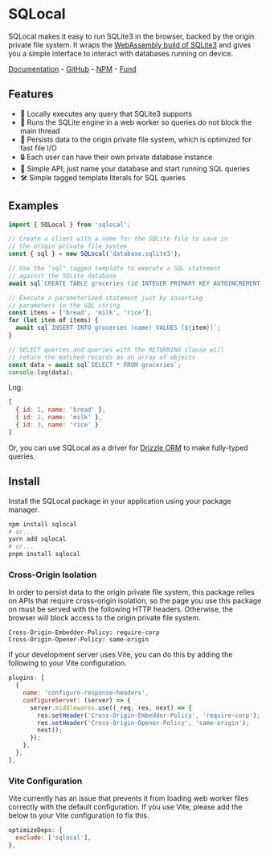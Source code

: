 # SQLocal

SQLocal makes it easy to run SQLite3 in the browser, backed by the origin private file system. It wraps the [WebAssembly build of SQLite3](https://sqlite.org/wasm/doc/trunk/index.md) and gives you a simple interface to interact with databases running on device.

[Documentation](https://sqlocal.dev) - [GitHub](https://github.com/DallasHoff/sqlocal) - [NPM](https://www.npmjs.com/package/sqlocal) - [Fund](https://www.paypal.com/biz/fund?id=U3ZNM2Q26WJY8)

## Features

- 🔎 Locally executes any query that SQLite3 supports
- 🧵 Runs the SQLite engine in a web worker so queries do not block the main thread
- 📂 Persists data to the origin private file system, which is optimized for fast file I/O
- 🔒 Each user can have their own private database instance
- 🚀 Simple API; just name your database and start running SQL queries
- 🛠️ Simple tagged template literals for SQL queries

## Examples

```javascript
import { SQLocal } from 'sqlocal';

// Create a client with a name for the SQLite file to save in
// the origin private file system
const { sql } = new SQLocal('database.sqlite3');

// Use the "sql" tagged template to execute a SQL statement
// against the SQLite database
await sql`CREATE TABLE groceries (id INTEGER PRIMARY KEY AUTOINCREMENT, name TEXT)`;

// Execute a parameterized statement just by inserting
// parameters in the SQL string
const items = ['bread', 'milk', 'rice'];
for (let item of items) {
  await sql`INSERT INTO groceries (name) VALUES (${item})`;
}

// SELECT queries and queries with the RETURNING clause will
// return the matched records as an array of objects
const data = await sql`SELECT * FROM groceries`;
console.log(data);
```

Log:

```javascript
[
  { id: 1, name: 'bread' },
  { id: 2, name: 'milk' },
  { id: 3, name: 'rice' }
]
```

Or, you can use SQLocal as a driver for [Drizzle ORM](https://orm.drizzle.team/) to make fully-typed queries.

## Install

Install the SQLocal package in your application using your package manager.

```sh
npm install sqlocal
# or...
yarn add sqlocal
# or...
pnpm install sqlocal
```

### Cross-Origin Isolation

In order to persist data to the origin private file system, this package relies on APIs that require cross-origin isolation, so the page you use this package on must be served with the following HTTP headers. Otherwise, the browser will block access to the origin private file system.

```http
Cross-Origin-Embedder-Policy: require-corp
Cross-Origin-Opener-Policy: same-origin
```

If your development server uses Vite, you can do this by adding the following to your Vite configuration.

```javascript
plugins: [
  {
    name: 'configure-response-headers',
    configureServer: (server) => {
      server.middlewares.use((_req, res, next) => {
        res.setHeader('Cross-Origin-Embedder-Policy', 'require-corp');
        res.setHeader('Cross-Origin-Opener-Policy', 'same-origin');
        next();
      });
    },
  },
],
```

### Vite Configuration

Vite currently has an issue that prevents it from loading web worker files correctly with the default configuration. If you use Vite, please add the below to your Vite configuration to fix this.

```javascript
optimizeDeps: {
  exclude: ['sqlocal'],
},
```
